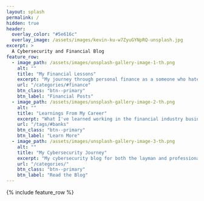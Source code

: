 ```yaml
---
layout: splash
permalink: /
hidden: true
header:
  overlay_color: "#5e616c"
  overlay_image: /assets/images/kevin-ku-w7ZyuGYNpRQ-unsplash.jpg
excerpt: >
  A Cybersecurity and Financial Blog
feature_row:
  - image_path: /assets/images/unsplash-gallery-image-1-th.png
    alt: ""
    title: "My Financial Lessons"
    excerpt: "My journey through personal finance as a someone who hates finance but learned to like it."
    url: "/categories/#finance"
    btn_class: "btn--primary"
    btn_label: "Financial Posts"
  - image_path: /assets/images/unsplash-gallery-image-2-th.png
    alt: ""
    title: "Learnings From My Career"
    excerpt: "What I've learned working in the financial industry business for over 17 years"
    url: "/tags/#banks"
    btn_class: "btn--primary"
    btn_label: "Learn More"
  - image_path: /assets/images/unsplash-gallery-image-3-th.png
    alt: ""
    title: "My Cybersecurity Journey"
    excerpt: "My cybersecurity blog for both the layman and professionals"
    url: "/categories/"
    btn_class: "btn--primary"
    btn_label: "Read the Blog"      
---
```


{% include feature_row %}